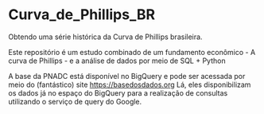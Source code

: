 # Curva_de_Phillips_BR
Obtendo uma série histórica da Curva de Phillips brasileira.

Este repositório é um estudo combinado de um fundamento econômico - A curva de Phillips - e a análise de dados por meio de SQL + Python

A base da PNADC está disponível no BigQuery e pode ser acessada por meio do (fantástico) site https://basedosdados.org
Lá, eles disponibilizam os dados já no espaço do BigQuery para a realização de consultas utilizando o serviço de query do Google.
